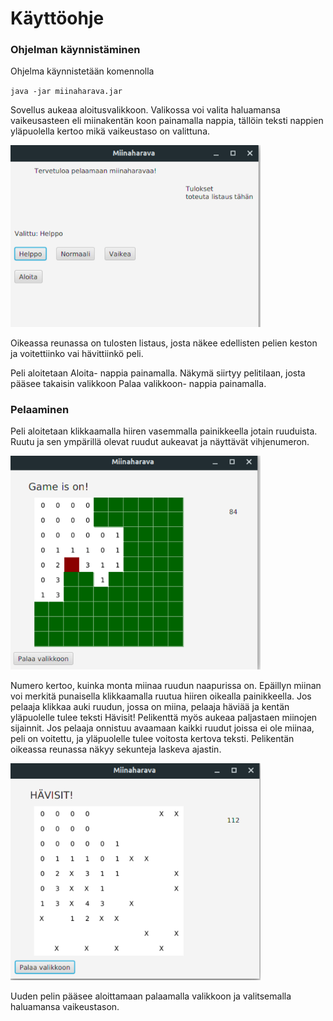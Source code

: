 # Käyttöohje

### Ohjelman käynnistäminen

Ohjelma käynnistetään komennolla 

`java -jar miinaharava.jar`

Sovellus aukeaa aloitusvalikkoon. Valikossa voi valita haluamansa vaikeusasteen eli 
miinakentän koon painamalla nappia, tällöin teksti nappien yläpuolella kertoo mikä 
vaikeustaso on valittuna.

<img src="https://github.com/IidaHamalainen/ot-harjoitustyo/blob/master/Miinaharava/dokumentaatio/kuvat/aloitus1.png" width="400">

Oikeassa reunassa on tulosten listaus, josta näkee edellisten pelien keston ja 
voitettiinko vai hävittiinkö peli.

Peli aloitetaan Aloita- nappia painamalla. Näkymä siirtyy pelitilaan, 
josta pääsee takaisin valikkoon Palaa valikkoon- nappia painamalla.


### Pelaaminen
Peli aloitetaan klikkaamalla hiiren vasemmalla painikkeella jotain ruuduista. 
Ruutu ja sen ympärillä olevat ruudut aukeavat ja näyttävät vihjenumeron. 

<img src="https://github.com/IidaHamalainen/ot-harjoitustyo/blob/master/Miinaharava/dokumentaatio/kuvat/peli1.png" width="400">


Numero kertoo, kuinka monta miinaa ruudun naapurissa on. Epäillyn miinan voi merkitä 
punaisella klikkaamalla ruutua hiiren oikealla painikkeella. Jos pelaaja klikkaa auki ruudun, 
jossa on miina, pelaaja häviää ja kentän yläpuolelle tulee teksti Hävisit! 
Pelikenttä myös aukeaa paljastaen miinojen sijainnit. 
Jos pelaaja onnistuu avaamaan kaikki ruudut joissa ei ole miinaa, peli on voitettu,
ja yläpuolelle tulee voitosta kertova teksti. Pelikentän oikeassa reunassa näkyy sekunteja laskeva ajastin.

<img src="https://github.com/IidaHamalainen/ot-harjoitustyo/blob/master/Miinaharava/dokumentaatio/kuvat/peliloppu1.png" width="400">

Uuden pelin pääsee aloittamaan palaamalla valikkoon ja valitsemalla haluamansa vaikeustason.
